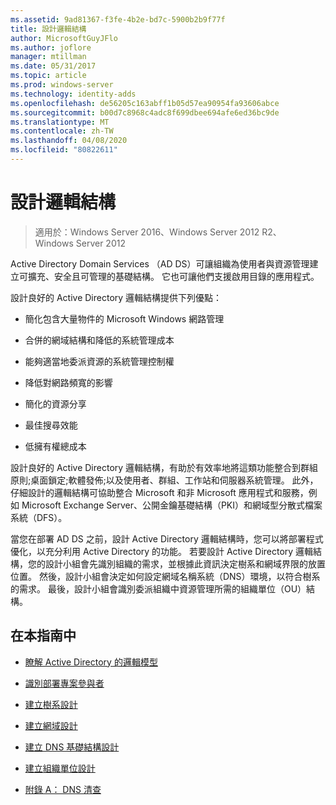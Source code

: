 ```yaml
---
ms.assetid: 9ad81367-f3fe-4b2e-bd7c-5900b2b9f77f
title: 設計邏輯結構
author: MicrosoftGuyJFlo
ms.author: joflore
manager: mtillman
ms.date: 05/31/2017
ms.topic: article
ms.prod: windows-server
ms.technology: identity-adds
ms.openlocfilehash: de56205c163abff1b05d57ea90954fa93606abce
ms.sourcegitcommit: b00d7c8968c4adc8f699dbee694afe6ed36bc9de
ms.translationtype: MT
ms.contentlocale: zh-TW
ms.lasthandoff: 04/08/2020
ms.locfileid: "80822611"
---
```

# <a name="designing-the-logical-structure"></a>設計邏輯結構

>適用於：Windows Server 2016、Windows Server 2012 R2、Windows Server 2012

Active Directory Domain Services （AD DS）可讓組織為使用者與資源管理建立可擴充、安全且可管理的基礎結構。 它也可讓他們支援啟用目錄的應用程式。  
  
設計良好的 Active Directory 邏輯結構提供下列優點：  
  
-   簡化包含大量物件的 Microsoft Windows 網路管理  
  
-   合併的網域結構和降低的系統管理成本  
  
-   能夠適當地委派資源的系統管理控制權  
  
-   降低對網路頻寬的影響  
  
-   簡化的資源分享  
  
-   最佳搜尋效能  
  
-   低擁有權總成本  
  
設計良好的 Active Directory 邏輯結構，有助於有效率地將這類功能整合到群組原則;桌面鎖定;軟體發佈;以及使用者、群組、工作站和伺服器系統管理。 此外，仔細設計的邏輯結構可協助整合 Microsoft 和非 Microsoft 應用程式和服務，例如 Microsoft Exchange Server、公開金鑰基礎結構（PKI）和網域型分散式檔案系統（DFS）。  
  
當您在部署 AD DS 之前，設計 Active Directory 邏輯結構時，您可以將部署程式優化，以充分利用 Active Directory 的功能。 若要設計 Active Directory 邏輯結構，您的設計小組會先識別組織的需求，並根據此資訊決定樹系和網域界限的放置位置。 然後，設計小組會決定如何設定網域名稱系統（DNS）環境，以符合樹系的需求。 最後，設計小組會識別委派組織中資源管理所需的組織單位（OU）結構。  
  
## <a name="in-this-guide"></a>在本指南中  
  
-   [瞭解 Active Directory 的邏輯模型](../../ad-ds/plan/Understanding-the-Active-Directory-Logical-Model.md)  
  
-   [識別部署專案參與者](../../ad-ds/plan/Identifying-the-Deployment-Project-Participants.md)  
  
-   [建立樹系設計](../../ad-ds/plan/Creating-a-Forest-Design.md)  
  
-   [建立網域設計](../../ad-ds/plan/Creating-a-Domain-Design.md)  
  
-   [建立 DNS 基礎結構設計](../../ad-ds/plan/Creating-a-DNS-Infrastructure-Design.md)  
  
-   [建立組織單位設計](../../ad-ds/plan/Creating-an-Organizational-Unit-Design.md)  
  
-   [附錄 A： DNS 清查](../../ad-ds/plan/Appendix-A--DNS-Inventory.md)  
  


